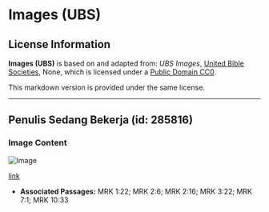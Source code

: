 # Images (UBS)

## License Information

**Images (UBS)** is based on and adapted from: _UBS Images_, [United Bible Societies](https://unitedbiblesocieties.org/), None, which is licensed under a [Public Domain CC0](https://creativecommons.org/public-domain/cc0/).

This markdown version is provided under the same license.



--------------------------------

## Penulis Sedang Bekerja (id: 285816)

### Image Content

![Image](https://cdn.aquifer.bible/aquifer-content/resources/Media/PTZ-0051_scribe_at_work.jpg)

[link](https://cdn.aquifer.bible/aquifer-content/resources/Media/PTZ-0051_scribe_at_work.jpg)

* **Associated Passages:** MRK 1:22; MRK 2:6; MRK 2:16; MRK 3:22; MRK 7:1; MRK 10:33

